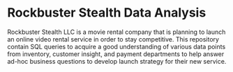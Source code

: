 # Rockbuster Stealth Data Analysis
Rockbuster Stealth LLC is a movie rental company that is planning to launch an online video rental service in order to stay competitive.
This repository contain SQL queries to acquire a good understanding of various data points from inventory, customer insight, and payment departments to help answer ad-hoc business questions to develop launch strategy for their new service.
